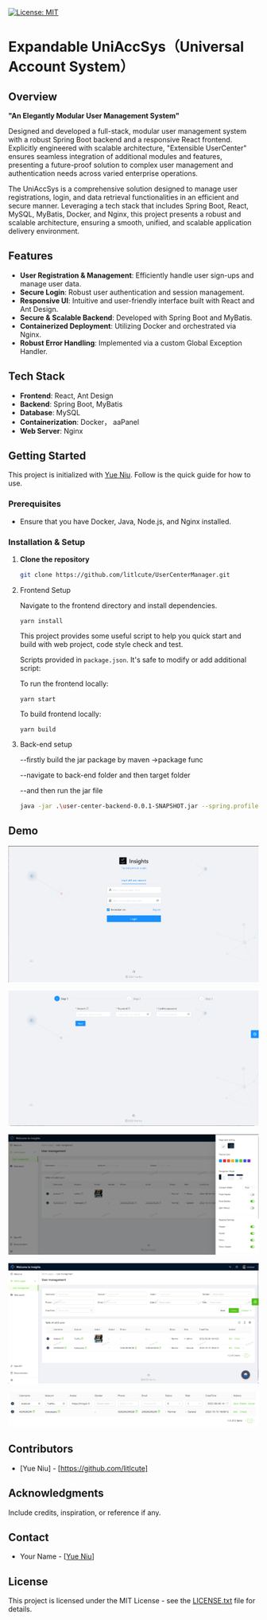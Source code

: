 [![License: MIT](https://img.shields.io/badge/License-MIT-yellow.svg)](https://opensource.org/licenses/MIT)

# **Expandable UniAccSys（Universal Account System）**

## Overview
**"An Elegantly Modular User Management System"**

Designed and developed a full-stack, modular user management system with a robust Spring Boot backend and a responsive React frontend. Explicitly engineered with scalable architecture, "Extensible UserCenter" ensures seamless integration of additional modules and features, presenting a future-proof solution to complex user management and authentication needs across varied enterprise operations.

The UniAccSys is a comprehensive solution designed to manage user registrations, login, and data retrieval functionalities in an efficient and secure manner. Leveraging a tech stack that includes Spring Boot, React, MySQL, MyBatis, Docker, and Nginx, this project presents a robust and scalable architecture, ensuring a smooth, unified, and scalable application delivery environment.

## Features
- **User Registration & Management**: Efficiently handle user sign-ups and manage user data.
- **Secure Login**: Robust user authentication and session management.
- **Responsive UI**: Intuitive and user-friendly interface built with React and Ant Design.
- **Secure & Scalable Backend**: Developed with Spring Boot and MyBatis.
- **Containerized Deployment**: Utilizing Docker and orchestrated via Nginx.
- **Robust Error Handling**: Implemented via a custom Global Exception Handler.

## Tech Stack
- **Frontend**: React, Ant Design
- **Backend**: Spring Boot, MyBatis
- **Database**: MySQL
- **Containerization**: Docker， aaPanel
- **Web Server**: Nginx

## Getting Started

This project is initialized with [Yue Niu](https://github.com/litlcute/BackstageUsermanager). Follow is the quick guide for how to use.

### Prerequisites
- Ensure that you have Docker, Java, Node.js, and Nginx installed.

### Installation & Setup
1. **Clone the repository**

   ```sh
   git clone https://github.com/litlcute/UserCenterManager.git

2. Frontend Setup

   Navigate to the frontend directory and install dependencies.

   ```
   yarn install
   ```

   This project provides some useful script to help you quick start and build with web project, code style check and test.

   Scripts provided in `package.json`. It's safe to modify or add additional script:

   To run the frontend locally:

   ```
   yarn start
   ```

   To build frontend locally:

   ```
   yarn build
   ```

3. Back-end setup

   --firstly build the jar package by maven ->package func

   --navigate to back-end folder and then target folder

   --and then run the jar file

   ```sh
   java -jar .\user-center-backend-0.0.1-SNAPSHOT.jar --spring.profiles.active=prod
   ```


## Demo

![page1](./readmeImage/page1.png)

![page2](./readmeImage/page2.png)

![](./readmeImage/page3.png)

![page4](./readmeImage/page4.png)

![page5](./readmeImage/page5.png)

## Contributors

- [Yue Niu] - [https://github.com/litlcute]

## Acknowledgments

Include credits, inspiration, or reference if any.

## Contact

- Your Name - [[Yue Niu](www.yueniu.me)]

## License

This project is licensed under the MIT License - see the [LICENSE.txt](LICENSE.txt) file for details.
